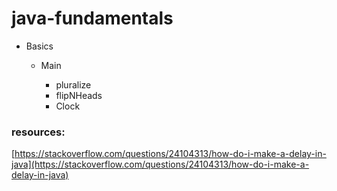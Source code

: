 # java-fundamentals

* Basics

  * Main 
     
     * pluralize
     * flipNHeads
     * Clock




### resources: 

[https://stackoverflow.com/questions/24104313/how-do-i-make-a-delay-in-java](https://stackoverflow.com/questions/24104313/how-do-i-make-a-delay-in-java)
     